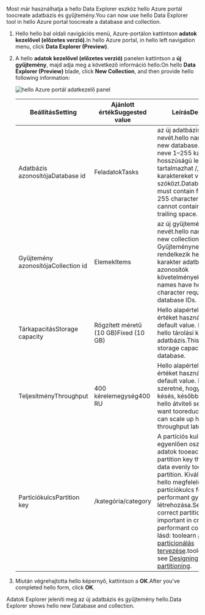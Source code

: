 <span data-ttu-id="74e50-101">Most már használhatja a hello Data Explorer eszköz hello Azure portál toocreate adatbázis és gyűjtemény.</span><span class="sxs-lookup"><span data-stu-id="74e50-101">You can now use hello Data Explorer tool in hello Azure portal toocreate a database and collection.</span></span> 

1. <span data-ttu-id="74e50-102">Hello hello bal oldali navigációs menü, Azure-portálon kattintson **adatok kezelővel (előzetes verzió)**.</span><span class="sxs-lookup"><span data-stu-id="74e50-102">In hello Azure portal, in hello left navigation menu, click **Data Explorer (Preview)**.</span></span> 

2. <span data-ttu-id="74e50-103">A hello **adatok kezelővel (előzetes verzió)** panelen kattintson a **új gyűjtemény**, majd adja meg a következő információ hello:</span><span class="sxs-lookup"><span data-stu-id="74e50-103">On hello **Data Explorer (Preview)** blade, click **New Collection**, and then provide hello following information:</span></span>

    ![hello Azure portál adatkezelő panel](./media/cosmos-db-create-collection/azure-cosmosdb-data-explorer.png)

    <span data-ttu-id="74e50-105">Beállítás</span><span class="sxs-lookup"><span data-stu-id="74e50-105">Setting</span></span>|<span data-ttu-id="74e50-106">Ajánlott érték</span><span class="sxs-lookup"><span data-stu-id="74e50-106">Suggested value</span></span>|<span data-ttu-id="74e50-107">Leírás</span><span class="sxs-lookup"><span data-stu-id="74e50-107">Description</span></span>
    ---|---|---
    <span data-ttu-id="74e50-108">Adatbázis azonosítója</span><span class="sxs-lookup"><span data-stu-id="74e50-108">Database id</span></span>|<span data-ttu-id="74e50-109">Feladatok</span><span class="sxs-lookup"><span data-stu-id="74e50-109">Tasks</span></span>|<span data-ttu-id="74e50-110">az új adatbázis hello nevét.</span><span class="sxs-lookup"><span data-stu-id="74e50-110">hello name for your new database.</span></span> <span data-ttu-id="74e50-111">Az adatbázis neve 1–255 karakter hosszúságú lehet, és nem tartalmazhat /, \\, #, ? karaktereket vagy záró szóközt.</span><span class="sxs-lookup"><span data-stu-id="74e50-111">Database names must contain from 1 through 255 characters, and they cannot contain /, \\, #, ?, or a trailing space.</span></span>
    <span data-ttu-id="74e50-112">Gyűjtemény azonosítója</span><span class="sxs-lookup"><span data-stu-id="74e50-112">Collection id</span></span>|<span data-ttu-id="74e50-113">Elemek</span><span class="sxs-lookup"><span data-stu-id="74e50-113">Items</span></span>|<span data-ttu-id="74e50-114">az új gyűjtemény hello nevét.</span><span class="sxs-lookup"><span data-stu-id="74e50-114">hello name for your new collection.</span></span> <span data-ttu-id="74e50-115">Gyűjteménynevek rendelkezik hello azonos karakter adatbázis-azonosítók követelményekkel.</span><span class="sxs-lookup"><span data-stu-id="74e50-115">Collection names have hello same character requirements as database IDs.</span></span>
    <span data-ttu-id="74e50-116">Tárkapacitás</span><span class="sxs-lookup"><span data-stu-id="74e50-116">Storage capacity</span></span>| <span data-ttu-id="74e50-117">Rögzített méretű (10 GB)</span><span class="sxs-lookup"><span data-stu-id="74e50-117">Fixed (10 GB)</span></span>|<span data-ttu-id="74e50-118">Hello alapértelmezett értéket használja.</span><span class="sxs-lookup"><span data-stu-id="74e50-118">Use hello default value.</span></span> <span data-ttu-id="74e50-119">Ez az érték hello tárolási kapacitás hello adatbázis.</span><span class="sxs-lookup"><span data-stu-id="74e50-119">This value is hello storage capacity of hello database.</span></span>
    <span data-ttu-id="74e50-120">Teljesítmény</span><span class="sxs-lookup"><span data-stu-id="74e50-120">Throughput</span></span>|<span data-ttu-id="74e50-121">400 kérelemegység</span><span class="sxs-lookup"><span data-stu-id="74e50-121">400 RU</span></span>|<span data-ttu-id="74e50-122">Hello alapértelmezett értéket használja.</span><span class="sxs-lookup"><span data-stu-id="74e50-122">Use hello default value.</span></span> <span data-ttu-id="74e50-123">Ha azt szeretné, hogy tooreduce késés, később is növelheti hello átviteli sebesség.</span><span class="sxs-lookup"><span data-stu-id="74e50-123">If you want tooreduce latency, you can scale up hello throughput later.</span></span>
    <span data-ttu-id="74e50-124">Partíciókulcs</span><span class="sxs-lookup"><span data-stu-id="74e50-124">Partition key</span></span>|<span data-ttu-id="74e50-125">/kategória</span><span class="sxs-lookup"><span data-stu-id="74e50-125">/category</span></span>|<span data-ttu-id="74e50-126">A partíciós kulcs, amely egyenlően osztja el az adatok tooeach partíció.</span><span class="sxs-lookup"><span data-stu-id="74e50-126">A partition key that distributes data evenly tooeach partition.</span></span> <span data-ttu-id="74e50-127">Kiválasztásával hello megfelelő partíciókulcs fontos performant gyűjtemény létrehozása.</span><span class="sxs-lookup"><span data-stu-id="74e50-127">Selecting hello correct partition key is important in creating a performant collection.</span></span> <span data-ttu-id="74e50-128">több, lásd: toolearn [a particionálás tervezése](../articles/cosmos-db/partition-data.md#designing-for-partitioning).</span><span class="sxs-lookup"><span data-stu-id="74e50-128">toolearn more, see [Designing for partitioning](../articles/cosmos-db/partition-data.md#designing-for-partitioning).</span></span>    
3. <span data-ttu-id="74e50-129">Miután végrehajtotta hello képernyő, kattintson a **OK**.</span><span class="sxs-lookup"><span data-stu-id="74e50-129">After you've completed hello form, click **OK**.</span></span>

<span data-ttu-id="74e50-130">Adatok Explorer jeleníti meg az új adatbázis és gyűjtemény hello.</span><span class="sxs-lookup"><span data-stu-id="74e50-130">Data Explorer shows hello new Database and collection.</span></span> 
